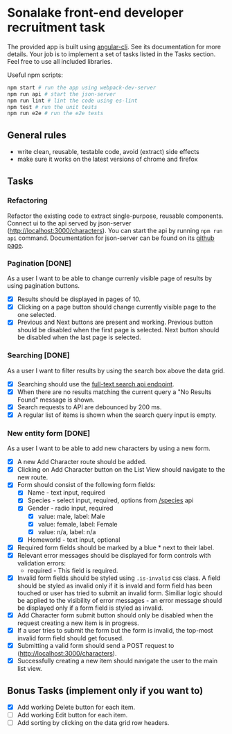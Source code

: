 # Sonalake front-end developer recruitment task

The provided app is built using [angular-cli](https://github.com/angular/angular-cli). See its documentation for more details. Your job is to implement a set of tasks listed in the Tasks section. Feel free to use all included libraries.

Useful npm scripts:
```bash
npm start # run the app using webpack-dev-server
npm run api # start the json-server
npm run lint # lint the code using es-lint
npm test # run the unit tests
npm run e2e # run the e2e tests
```

## General rules
* write clean, reusable, testable code, avoid (extract) side effects
* make sure it works on the latest versions of chrome and firefox

## Tasks

### Refactoring
Refactor the existing code to extract single-purpose, reusable components. Connect ui to the api served by json-server ([http://localhost:3000/characters](http://localhost:3000/characters)). You can start the api by running `npm run api` command. Documentation for json-server can be found on its [github page](https://github.com/typicode/json-server).

### Pagination [DONE]
As a user I want to be able to change currenly visible page of results by using pagination buttons.
* [x] Results should be displayed in pages of 10.
* [x] Clicking on a page button should change currently visible page to the one selected.
* [x] Previous and Next buttons are present and working. Previous button should be disabled when the first page is selected. Next button should be disabled when the last page is selected.

### Searching [DONE]
As a user I want to filter results by using the search box above the data grid.
* [x] Searching should use the [full-text search api endpoint](https://github.com/typicode/json-server#full-text-search).
* [x] When there are no results matching the current query a "No Results Found" message is shown.
* [x] Search requests to API are debounced by 200 ms.
* [x] A regular list of items is shown when the search query input is empty.

### New entity form [DONE]
As a user I want to be able to add new characters by using a new form.
* [x] A new Add Character route should be added.
* [x] Clicking on Add Character button on the List View should navigate to the new route.
* [x] Form should consist of the following form fields:
  * [x] Name - text input, required
  * [x] Species - select input, required, options from [/species](http://localhost:3000/species) api
  * [x] Gender - radio input, required
    * [x] value: male, label: Male
    * [x] value: female, label: Female
    * [x] value: n/a, label: n/a
  * [x] Homeworld - text input, optional
* [x] Required form fields should be marked by a blue * next to their label.
* [x] Relevant error messages should be displayed for form controls with validation errors:
  * required - This field is required.
* [x] Invalid form fields should be styled using `.is-invalid` css class. A field should be styled as invalid only if it is invald and form field has been touched or user has tried to submit an invalid form. Similiar logic should be applied to the visibility of error messages - an error message should be displayed only if a form field is styled as invalid.
* [x] Add Character form submit button should only be disabled when the request creating a new item is in progress.
* [x] If a user tries to submit the form but the form is invalid, the top-most invalid form field should get focused.
* [x] Submitting a valid form should send a POST request to ([http://localhost:3000/characters](http://localhost:3000/characters)).
* [x] Successfully creating a new item should navigate the user to the main list view.

## Bonus Tasks (implement only if you want to)
* [x] Add working Delete button for each item.
* [ ] Add working Edit button for each item.
* [ ] Add sorting by clicking on the data grid row headers.
